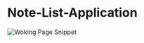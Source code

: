 # Note-List-Application

![Woking Page Snippet](https://github.com/jwang206/Note-List-Application/blob/master/img/working_page.PNG)
